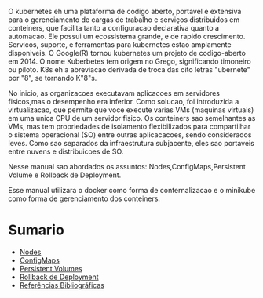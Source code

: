 O kubernetes eh uma plataforma de codigo aberto, portavel e extensiva para o gerenciamento de cargas de trabalho e serviços distribuidos
em conteiners, que facilita tanto a configuracao declarativa quanto a automacao. Ele possui um ecossistema grande, e de rapido crescimento. 
Servicos, suporte, e ferramentas para kubernetes estao amplamente disponiveis.
O Google(R)  tornou kubernetes um projeto de codigo-aberto em 2014. O nome Kuberbetes tem origem no Grego, significando timoneiro ou piloto.
K8s eh a abreviacao derivada de troca das oito letras "ubernete" por "8", se tornando K"8"s.

No inicio, as organizacoes executavam aplicacoes em servidores fisicos,mas o desempenho era inferior. Como solucao, foi introduzida a virtualizacao,
que permite que voce execute varias VMs (maquinas virtuais) em uma unica CPU de um servidor fisico.
Os conteiners sao semelhantes as VMs, mas tem propriedades de isolamento flexibilizados para compartilhar o sistema operacional (SO) entre outras
aplicacacoes, sendo considerados leves. Como sao separados da infraestrutura subjacente, eles sao portaveis entre nuvens e distribuicoes de SO.


Nesse manual sao abordados os assuntos: Nodes,ConfigMaps,Persistent Volume e Rollback de Deployment.

Esse manual utilizara o docker como forma de conternalizacao e o minikube como forma de gerenciamento dos conteiners.

# Sumario

* [Nodes](#nodes)
* [ConfigMaps](#configmaps)
* [Persistent Volumes](#persistent-volumes)
* [Rollback de Deployment](#rollback-de-deployment)
* [Referências Bibliográficas](#referências-bibliográficas)